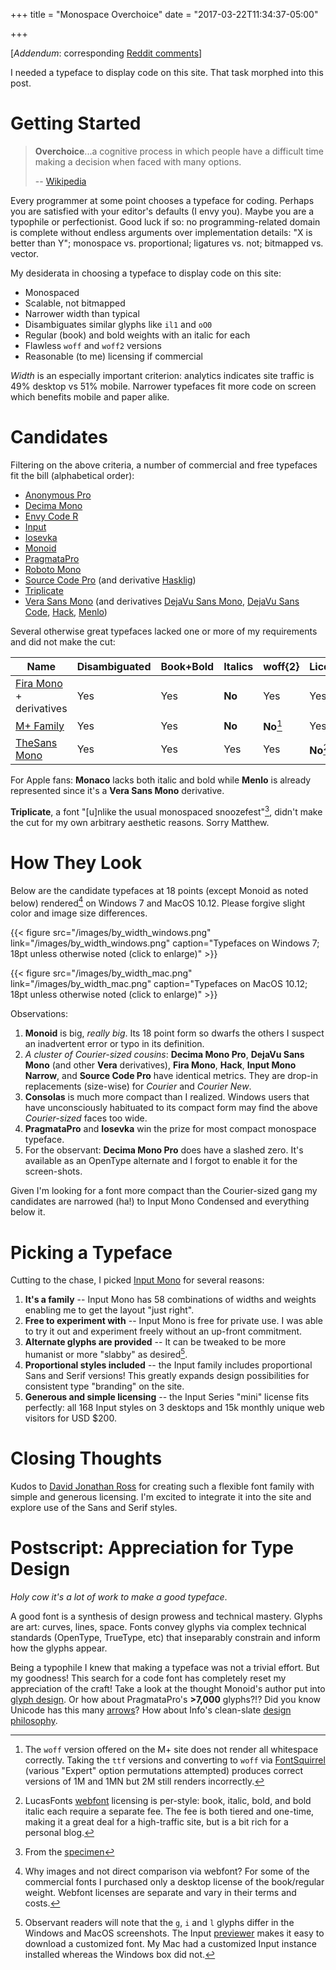 +++
title = "Monospace Overchoice"
date = "2017-03-22T11:34:37-05:00"

+++

\[*Addendum*: corresponding [Reddit comments](https://www.reddit.com/r/programming/comments/60yjlk/monospace_overchoice/)\]

I needed a typeface to display code on this site. That task morphed into this post.

# Getting Started

> **Overchoice**...a cognitive process in which people have a difficult time making a decision when faced with many options.  
>  
>  -- [Wikipedia](https://en.wikipedia.org/wiki/Overchoice)

Every programmer at some point chooses a typeface for coding. Perhaps you
are satisfied with your editor's defaults (I envy you). Maybe you are 
a typophile or perfectionist. Good luck if so: no programming-related domain is 
complete without endless arguments over implementation details: 
"X is better than Y"; monospace vs. proportional; ligatures vs. not; bitmapped vs. vector.

My desiderata in choosing a typeface to display code on this site:

* Monospaced
* Scalable, not bitmapped
* Narrower width than typical
* Disambiguates similar glyphs like `il1` and `oO0`
* Regular (book) and bold weights with an italic for each
* Flawless `woff` and `woff2` versions
* Reasonable (to me) licensing if commercial

*Width* is an especially important criterion: analytics indicates site traffic is 49% desktop vs 51% mobile. 
Narrower typefaces fit more code on screen which benefits mobile and paper alike.

# Candidates

Filtering on the above criteria, a number of commercial and free typefaces fit the bill (alphabetical order):

* [Anonymous Pro](http://www.marksimonson.com/fonts/view/anonymous-pro)
* [Decima Mono](https://www.myfonts.com/fonts/tipografiaramis/decima-mono/)
* [Envy Code R](https://damieng.com/blog/2008/05/26/envy-code-r-preview-7-coding-font-released)
* [Input](http://input.fontbureau.com/)
* [Iosevka](https://be5invis.github.io/Iosevka/)
* [Monoid](http://larsenwork.com/monoid/)
* [PragmataPro](https://www.fsd.it/shop/fonts/pragmatapro/)
* [Roboto Mono](https://fonts.google.com/specimen/Roboto+Mono)
* [Source Code Pro](http://adobe-fonts.github.io/source-code-pro/) (and derivative [Hasklig](https://github.com/i-tu/Hasklig))
* [Triplicate](http://practicaltypography.com/triplicate.html) 
* [Vera Sans Mono](https://www.gnome.org/fonts/) (and derivatives [DejaVu Sans Mono](https://dejavu-fonts.github.io/), [DejaVu Sans Code](https://github.com/SSNikolaevich/DejaVuSansCode), [Hack](http://sourcefoundry.org/hack/), [Menlo](https://en.wikipedia.org/wiki/Menlo_(typeface)))

Several otherwise great typefaces lacked one or more of my requirements and did not make the cut:

| Name | Disambiguated | Book+Bold | Italics |  woff{2} | Licensing |
|---|---|---|---|---|---|
| [Fira Mono](https://mozilla.github.io/Fira/) + derivatives | Yes | Yes | **No** |  Yes | Yes |
| [M+ Family](https://mplus-fonts.osdn.jp/) | Yes | Yes | **No** |  **No**[^1] | Yes |
| [TheSans Mono](http://www.lucasfonts.com/fonts/thesansmono/) | Yes | Yes | Yes |  Yes | **No**[^2] |

For Apple fans: **Monaco** lacks both italic and bold while **Menlo** is already represented since it's a **Vera Sans Mono** derivative.

**Triplicate**, a font "[u]nlike the usual monospaced snoozefest"[^3], didn't make the cut for 
my own arbitrary aesthetic reasons. Sorry Matthew.

[^1]: The `woff` version offered on the M+ site does not render all whitespace correctly. Taking the `ttf` versions and converting to `woff` via [FontSquirrel](https://www.fontsquirrel.com/tools/webfont-generator) (various "Expert" option permutations attempted) produces correct versions of 1M and 1MN but 2M still renders incorrectly. 

[^2]: LucasFonts [webfont](http://www.lucasfonts.com/webfonts/) licensing is per-style: book, italic, bold, and bold italic each require a separate fee. The fee is both tiered and one-time, making it a great deal for a high-traffic site, but is a bit rich for a personal blog.

[^3]: From the [specimen](http://typo.la/trts)

# How They Look

Below are the candidate typefaces at 18 points (except Monoid as noted below) rendered[^4] on Windows 7 and MacOS 10.12.
Please forgive slight color and image size differences.

[^4]: Why images and not direct comparison via webfont? For some of the commercial fonts I purchased only a desktop license of the book/regular weight. Webfont licenses are separate and vary in their terms and costs.

{{< figure src="/images/by_width_windows.png" link="/images/by_width_windows.png" caption="Typefaces on Windows 7; 18pt unless otherwise noted (click to enlarge)" >}}

{{< figure src="/images/by_width_mac.png" link="/images/by_width_mac.png" caption="Typefaces on MacOS 10.12; 18pt unless otherwise noted (click to enlarge)" >}}

Observations:

1. **Monoid** is big, *really big*. Its 18 point form so dwarfs the others I suspect an inadvertent error or typo in its definition.
2. *A cluster of Courier-sized cousins*: **Decima Mono Pro**, **DejaVu Sans Mono** (and other **Vera** derivatives), **Fira Mono**, **Hack**, **Input Mono Narrow**, and **Source Code Pro** have identical metrics. They are drop-in replacements (size-wise) for *Courier* and *Courier New*.
3. **Consolas** is much more compact than I realized. Windows users that have unconsciously habituated to its compact form may find the above *Courier-sized* faces too wide.
4. **PragmataPro** and **Iosevka** win the prize for most compact monospace typeface.
5. For the observant: **Decima Mono Pro** does have a slashed zero. It's available as an OpenType alternate and I forgot to enable it for the screen-shots.

Given I'm looking for a font more compact than the Courier-sized gang my candidates are narrowed (ha!) to Input Mono Condensed and everything below it.

# Picking a Typeface

Cutting to the chase, I picked [Input Mono](http://input.fontbureau.com/) for several reasons:

1. **It's a family** -- Input Mono has 58 combinations of widths and weights enabling me to get the layout "just right".
1. **Free to experiment with** -- Input Mono is free for private use. I was able to try it out and experiment freely without an up-front commitment.
1. **Alternate glyphs are provided** -- It can be tweaked to be more humanist or more "slabby" as desired[^6].
1. **Proportional styles included** -- the Input family includes proportional Sans and Serif versions! This greatly expands design possibilities for consistent type "branding" on the site.  
1. **Generous and simple licensing** -- the Input Series "mini" license fits perfectly: all 168 Input styles on 3 desktops and 15k monthly unique web visitors for USD $200.

[^6]: Observant readers will note that the `g`, `i` and `l` glyphs differ in the Windows and MacOS screenshots. The Input [previewer](input.fontbureau.com/preview/) makes it easy to download a customized font. My Mac had a customized Input instance installed whereas the Windows box did not.

# Closing Thoughts

Kudos to [David Jonathan Ross](https://djr.com/) for creating such a flexible font family with simple and generous licensing.
I'm excited to integrate it into the site and explore use of the Sans and Serif styles.

# Postscript: Appreciation for Type Design

*Holy cow it's a lot of work to make a good typeface*.

A good font is a synthesis of design prowess and technical mastery. Glyphs are art:
curves, lines, space. Fonts convey glyphs via complex technical standards (OpenType, TrueType, etc)
that inseparably constrain and inform how the glyphs appear. 

Being a typophile I knew that making a typeface was not a trivial effort. 
But my goodness! This search for a code font has completely reset my appreciation of the craft! Take a 
look at the thought Monoid's author put 
into [glyph design](https://medium.com/larsenwork-andreas-larsen/distinguishable-glyphs-in-coding-fonts-d74f5f0969ed#.o8u4qjh0m).
Or how about PragmataPro's **>7,000** glyphs?!? 
Did you know Unicode has this many [arrows](https://github.com/fabrizioschiavi/arrow-finder)? How
about Info's clean-slate [design philosophy](http://input.fontbureau.com/info/).

